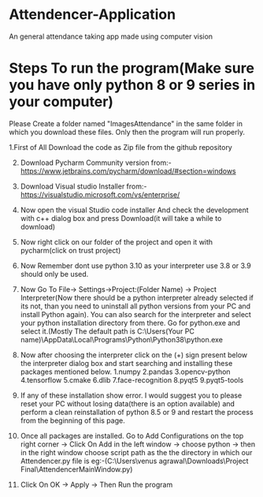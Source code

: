 # Attendencer-Application
An general attendance taking app made using computer vision

# Steps To run the program(Make sure you have only python 8 or 9 series in your computer)
Please Create a folder named "ImagesAttendance" in the same folder in which you download these files. Only then the program will run properly. 

1.First of All Download the code as Zip file from the github repository

2. Download Pycharm Community version from:-https://www.jetbrains.com/pycharm/download/#section=windows

3. Download Visual studio Installer from:- https://visualstudio.microsoft.com/vs/enterprise/

4. Now open the visual Studio code installer And check the development with c++ dialog box and press Download(it will take a while to download)

5. Now right click on our folder of the project and open it with pycharm(click on trust project)

6. Now Remember dont use python 3.10 as your interpreter use 3.8 or 3.9 should only be used.

7. Now Go To File-> Settings->Project:(Folder Name) -> Project Interpreter(Now there should be a python interpreter already selected if its not, than you need to uninstall all python versions from your PC and install Python again). You can also search for the interpreter and select your python installation directory from there. Go for python.exe and select it.(Mostly The default path is C:\Users(Your PC name)\AppData\Local\Programs\Python\Python38\python.exe

8. Now after choosing the interpreter click on the (+) sign present below the interpreter dialog box and start searching and installing these packages mentioned below. 1.numpy 2.pandas 3.opencv-python 4.tensorflow 5.cmake 6.dlib 7.face-recognition 8.pyqt5 9.pyqt5-tools

9. If any of these installation show error. I would suggest you to please reset your PC without losing data(there is an option available) and perform a clean reinstallation of python 8.5 or 9 and restart the process from the beginning of this page.

10. Once all packages are installed. Go to Add Configurations on the top right corner -> Click On Add in the left window -> choose python -> then in the right window choose script path as the the directory in which our Attendencer.py file is eg:-(C:\Users\venus agrawal\Downloads\Project Final\AttendencerMainWindow.py)

11. Click On OK -> Apply -> Then Run the program
